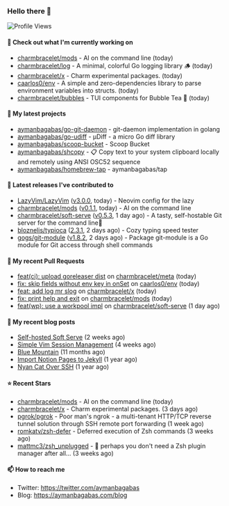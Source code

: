 ### Hello there 👋

![Profile Views](https://komarev.com/ghpvc/?username=aymanbagabas&label=PROFILE+VIEWS)

#### 👷 Check out what I'm currently working on

- [charmbracelet/mods](https://github.com/charmbracelet/mods) - AI on the command line (today)
- [charmbracelet/log](https://github.com/charmbracelet/log) - A minimal, colorful Go logging library 🪵 (today)
- [charmbracelet/x](https://github.com/charmbracelet/x) - Charm experimental packages. (today)
- [caarlos0/env](https://github.com/caarlos0/env) - A simple and zero-dependencies library to parse environment variables into structs. (today)
- [charmbracelet/bubbles](https://github.com/charmbracelet/bubbles) - TUI components for Bubble Tea 🫧 (today)

#### 🌱 My latest projects

- [aymanbagabas/go-git-daemon](https://github.com/aymanbagabas/go-git-daemon) - git-daemon implementation in golang
- [aymanbagabas/go-udiff](https://github.com/aymanbagabas/go-udiff) - µDiff - a micro Go diff library
- [aymanbagabas/scoop-bucket](https://github.com/aymanbagabas/scoop-bucket) - Scoop Bucket
- [aymanbagabas/shcopy](https://github.com/aymanbagabas/shcopy) - 📋 Copy text to your system clipboard locally and remotely using ANSI OSC52 sequence
- [aymanbagabas/homebrew-tap](https://github.com/aymanbagabas/homebrew-tap) - aymanbagabas/tap

#### 🔭 Latest releases I've contributed to

- [LazyVim/LazyVim](https://github.com/LazyVim/LazyVim) ([v3.0.0](https://github.com/LazyVim/LazyVim/releases/tag/v3.0.0), today) - Neovim config for the lazy
- [charmbracelet/mods](https://github.com/charmbracelet/mods) ([v0.1.1](https://github.com/charmbracelet/mods/releases/tag/v0.1.1), today) - AI on the command line
- [charmbracelet/soft-serve](https://github.com/charmbracelet/soft-serve) ([v0.5.3](https://github.com/charmbracelet/soft-serve/releases/tag/v0.5.3), 1 day ago) - A tasty, self-hostable Git server for the command line🍦
- [bloznelis/typioca](https://github.com/bloznelis/typioca) ([2.3.1](https://github.com/bloznelis/typioca/releases/tag/2.3.1), 2 days ago) - Cozy typing speed tester
- [gogs/git-module](https://github.com/gogs/git-module) ([v1.8.2](https://github.com/gogs/git-module/releases/tag/v1.8.2), 2 days ago) - Package git-module is a Go module for Git access through shell commands

#### 🔨 My recent Pull Requests

- [feat(ci): upload goreleaser dist](https://github.com/charmbracelet/meta/pull/88) on [charmbracelet/meta](https://github.com/charmbracelet/meta) (today)
- [fix: skip fields without env key in onSet](https://github.com/caarlos0/env/pull/266) on [caarlos0/env](https://github.com/caarlos0/env) (today)
- [feat: add log mr slog](https://github.com/charmbracelet/x/pull/4) on [charmbracelet/x](https://github.com/charmbracelet/x) (today)
- [fix: print help and exit](https://github.com/charmbracelet/mods/pull/40) on [charmbracelet/mods](https://github.com/charmbracelet/mods) (today)
- [feat(wp): use a workpool impl](https://github.com/charmbracelet/soft-serve/pull/287) on [charmbracelet/soft-serve](https://github.com/charmbracelet/soft-serve) (1 day ago)

#### 📜 My recent blog posts

- [Self-hosted Soft Serve](https://aymanbagabas.com/blog/2023/04/28/self-hosted-soft-serve.html) (2 weeks ago)
- [Simple Vim Session Management](https://aymanbagabas.com/blog/2023/04/13/simple-vim-session-management.html) (4 weeks ago)
- [Blue Mountain](https://aymanbagabas.com/blog/2022/06/02/blue-mountain.html) (11 months ago)
- [Import Notion Pages to Jekyll](https://aymanbagabas.com/blog/2022/03/29/import-notion-pages-to-jekyll.html) (1 year ago)
- [Nyan Cat Over SSH](https://aymanbagabas.com/blog/2022/03/25/nyan-cat-over-ssh.html) (1 year ago)

#### ⭐ Recent Stars

- [charmbracelet/mods](https://github.com/charmbracelet/mods) - AI on the command line (today)
- [charmbracelet/x](https://github.com/charmbracelet/x) - Charm experimental packages. (3 days ago)
- [pgrok/pgrok](https://github.com/pgrok/pgrok) - Poor man&#39;s ngrok - a multi-tenant HTTP/TCP reverse tunnel solution through SSH remote port forwarding (1 week ago)
- [romkatv/zsh-defer](https://github.com/romkatv/zsh-defer) - Deferred execution of Zsh commands (3 weeks ago)
- [mattmc3/zsh_unplugged](https://github.com/mattmc3/zsh_unplugged) -  🤔 perhaps you don&#39;t need a Zsh plugin manager after all... (3 weeks ago)

#### 📫 How to reach me

- Twitter: https://twitter.com/aymanbagabas
- Blog: https://aymanbagabas.com/blog
